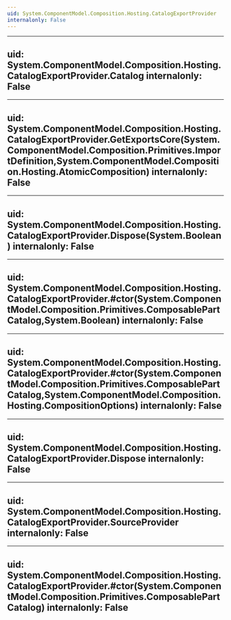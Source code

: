 ```yaml
---
uid: System.ComponentModel.Composition.Hosting.CatalogExportProvider
internalonly: False
---
```


---
uid: System.ComponentModel.Composition.Hosting.CatalogExportProvider.Catalog
internalonly: False
---

---
uid: System.ComponentModel.Composition.Hosting.CatalogExportProvider.GetExportsCore(System.ComponentModel.Composition.Primitives.ImportDefinition,System.ComponentModel.Composition.Hosting.AtomicComposition)
internalonly: False
---

---
uid: System.ComponentModel.Composition.Hosting.CatalogExportProvider.Dispose(System.Boolean)
internalonly: False
---

---
uid: System.ComponentModel.Composition.Hosting.CatalogExportProvider.#ctor(System.ComponentModel.Composition.Primitives.ComposablePartCatalog,System.Boolean)
internalonly: False
---

---
uid: System.ComponentModel.Composition.Hosting.CatalogExportProvider.#ctor(System.ComponentModel.Composition.Primitives.ComposablePartCatalog,System.ComponentModel.Composition.Hosting.CompositionOptions)
internalonly: False
---

---
uid: System.ComponentModel.Composition.Hosting.CatalogExportProvider.Dispose
internalonly: False
---

---
uid: System.ComponentModel.Composition.Hosting.CatalogExportProvider.SourceProvider
internalonly: False
---

---
uid: System.ComponentModel.Composition.Hosting.CatalogExportProvider.#ctor(System.ComponentModel.Composition.Primitives.ComposablePartCatalog)
internalonly: False
---
